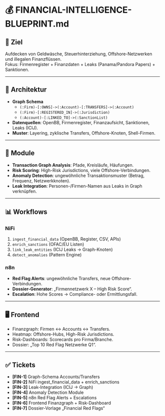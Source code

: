 # 💰 FINANCIAL-INTELLIGENCE-BLUEPRINT.md

## 🎯 Ziel
Aufdecken von Geldwäsche, Steuerhinterziehung, Offshore-Netzwerken und illegalen Finanzflüssen.  
Fokus: Firmenregister + Finanzdaten + Leaks (Panama/Pandora Papers) + Sanktionen.

---

## 🧭 Architektur
- **Graph Schema**  
  - `(:Firm)-[:OWNS]->(:Account)-[:TRANSFERS]->(:Account)`  
  - `(:Firm)-[:REGISTERED_IN]->(:Jurisdiction)`  
  - `(:Account)-[:LINKED_TO]->(:SanctionList)`  
- **Datenquellen**: OpenBB, Firmenregister, Finanzaufsicht, Sanktionen, Leaks (ICIJ).  
- **Muster**: Layering, zyklische Transfers, Offshore-Knoten, Shell-Firmen.

---

## 🔬 Module
- **Transaction Graph Analysis**: Pfade, Kreisläufe, Häufungen.  
- **Risk Scoring**: High-Risk Jurisdictions, viele Offshore-Verbindungen.  
- **Anomaly Detection**: ungewöhnliche Transaktionsmuster (Betrag, Frequenz, Netzwerkknoten).  
- **Leak Integration**: Personen-/Firmen-Namen aus Leaks in Graph verknüpfen.

---

## 📊 Workflows
### NiFi
1. `ingest_financial_data` (OpenBB, Register, CSV, APIs)  
2. `enrich_sanctions` (OFAC/EU Listen)  
3. `link_leak_entities` (ICIJ Leaks → Graph-Knoten)  
4. `detect_anomalies` (Pattern Engine)  

### n8n
- **Red Flag Alerts**: ungewöhnliche Transfers, neue Offshore-Verbindungen.  
- **Dossier-Generator**: „Firmennetzwerk X – High Risk Score“.  
- **Escalation**: Hohe Scores → Compliance- oder Ermittlungsfall.  

---

## 🖥️ Frontend
- Finanzgraph: Firmen ↔ Accounts ↔ Transfers.  
- Heatmap: Offshore-Hubs, High-Risk Jurisdictions.  
- Risk-Dashboards: Scorecards pro Firma/Branche.  
- Dossier: „Top 10 Red Flag Netzwerke Q1“.

---

## ✅ Tickets
- **[FIN-1]** Graph-Schema Accounts/Transfers  
- **[FIN-2]** NiFi ingest_financial_data + enrich_sanctions  
- **[FIN-3]** Leak-Integration (ICIJ → Graph)  
- **[FIN-4]** Anomaly Detection Module  
- **[FIN-5]** n8n Red Flag Alerts + Escalations  
- **[FIN-6]** Frontend Finanzgraph + Risk-Dashboard  
- **[FIN-7]** Dossier-Vorlage „Financial Red Flags“
